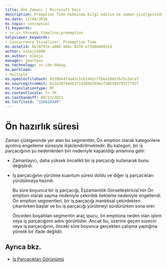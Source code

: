 ```yaml
---
title: Önk Zamanı | Microsoft Docs
description: Premption Time hakkında bilgi edinin ve zaman çizelgesinde yer alan bu segmentlerin Ön emption olarak kategorilere ayrılmış engelleme süresiyle ilişkili olduğunu öğrenin.
ms.date: 11/04/2016
ms.topic: conceptual
f1_keywords:
- vs.cv.threads.timeline.preemption
helpviewer_keywords:
- Concurrency Visualizer, Preemption Time
ms.assetid: 6b78f91e-a006-440c-83fb-e7368040951d
author: mikejo5000
ms.author: mikejo
manager: jmartens
ms.technology: vs-ide-debug
ms.workload:
- multiple
ms.openlocfilehash: 02398447da41c1cb1442c7fb6a10b57625c2ecef
ms.sourcegitcommit: b12a38744db371d2894769ecf305585f9577792f
ms.translationtype: MT
ms.contentlocale: tr-TR
ms.lasthandoff: 09/13/2021
ms.locfileid: "126628340"
---
```

# <a name="preemption-time"></a>Ön hazırlık süresi
Zaman çizelgesinde yer alan bu segmentler, Ön emption olarak kategorilere ayrılmış engelleme süresiyle ilişkilendirilmektedir. Bu kategori, bir iş parçacığının şu nedenlerden biri nedeniyle kapatıldığı anlamına gelir:

- Zamanlayıcı, daha yüksek öncelikli bir iş parçacığı kullanarak bunu değiştirdi.

- İş parçacığının yürütme kuantum süresi doldu ve diğer iş parçacıkları yürütülmaya hazırdı.

  Bu süre boyunca bir iş parçacığı, Eşzamanlılık Görselleştiricisi'nin Ön emption olarak sayma nedeniyle çekirdek bekleme nedeniyle engellendi. Ön emption segmentleri, bir iş parçacığı mantıksal çekirdekten çıkarılırken başlar ve bu iş parçacığı yürütmeyi sürdürürken sona erer.

  Önceden boşaltılan segmentin araç ipucu, ön emptiona neden olan işlem veya iş parçacığının adını görüntüler. Ancak bu, üzerine geçen sürecin veya iş parçacığının, önceki süre boyunca gerçekten çalışma yaptığına yönelik bir ifade değildir.

## <a name="see-also"></a>Ayrıca bkz.
- [İş Parçacıkları Görünümü](../profiling/threads-view-parallel-performance.md)